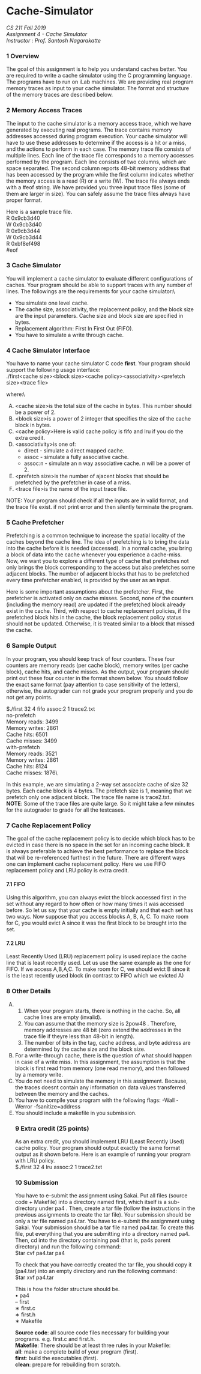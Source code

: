 # Cache-Simulator

*CS 211 Fall 2019*\
*Assignment 4 - Cache Simulator*\
*Instructor : Prof. Santosh Nagarakatte*

### 1 Overview
The goal of this assignment is to help you understand caches better. You are required to
write a cache simulator using the C programming language. The programs have to run
on iLab machines. We are providing real program memory traces as input to your cache
simulator. The format and structure of the memory traces are described below.


### 2 Memory Access Traces
The input to the cache simulator is a memory access trace, which we have generated by
executing real programs. The trace contains memory addresses accessed during program
execution. Your cache simulator will have to use these addresses to determine if the access
is a hit or a miss, and the actions to perform in each case. The memory trace file consists of
multiple lines. Each line of the trace file corresponds to a memory accesses performed by the
program. Each line consists of two columns, which are space separated. The second column
reports 48-bit memory address that has been accessed by the program while the first column
indicates whether the memory access is a read (R) or a write (W). The trace file always ends
with a #eof string. We have provided you three input trace files (some of them are larger
in size). You can safely assume the trace files always have proper format.

Here is a sample trace file.\
R 0x9cb3d40\
W 0x9cb3d40\
R 0x9cb3d44\
W 0x9cb3d44\
R 0xbf8ef498\
#eof


### 3 Cache Simulator
You will implement a cache simulator to evaluate different configurations of caches. Your
program should be able to support traces with any number of lines. The followings are the
requirements for your cache simulator:\
<ul>
  <li>You simulate one level cache.</li>
  <li>The cache size, associativity, the replacement policy, and the block size are the input parameters. Cache size and block size are specified in bytes.</li>
  <li>Replacement algorithm: First In First Out (FIFO).</li>
  <li>You have to simulate a write through cache.</li>
</ul>

### 4 Cache Simulator Interface
You have to name your cache simulator C code **first**. Your program should support the following usage interface:\
./first\<cache size\>\<block size\>\<cache policy\>\<associativity\>\<prefetch size\>\<trace file\>

where:\
<ol type="A">
<li>&ltcache size&gtis the total size of the cache in bytes. This number should be a power of 2.</li>
<li>&ltblock size&gtis a power of 2 integer that specifies the size of the cache block in bytes.</li>
<li>&ltcache policy&gtHere is valid cache policy is fifo and lru if you do the extra credit.</li>
<li>&ltassociativity&gtis one of:
<ul><li>direct - simulate a direct mapped cache.</li>
<li>assoc - simulate a fully associative cache.</li>
  <li>assoc:n - simulate an n way associative cache. n will be a power of 2.</li></ul>
  </li>
<li>&ltprefetch size&gtis the number of ajacent blocks that should be prefetched by the prefetcher
in case of a miss.</li>
<li>&lttrace file&gtis the name of the input trace file.</li>
  </ol>
NOTE: Your program should check if all the inputs are in valid format, and the trace file
exist. if not print error and then silently terminate the program.


### 5 Cache Prefetcher
Prefetching is a common technique to increase the spatial locality of the caches beyond
the cache line. The idea of prefetching is to bring the data into the cache before it is
needed (accessed). In a normal cache, you bring a block of data into the cache whenever you
experience a cache-miss. Now, we want you to explore a different type of cache that prefetches
not only brings the block corresponding to the access but also prefetches some adjacent
blocks. The number of adjacent blocks that has to be prefetched every time prefetcher
enabled, is provided by the user as an input.

Here is some important assumptions about the prefetcher. First, the prefetcher is activated
only on cache misses. Second, none of the counters (including the memory read) are updated
if the prefetched block already exist in the cache. Third, with respect to cache replacement
policies, if the prefetched block hits in the cache, the block replacement policy status should
not be updated. Otherwise, it is treated similar to a block that missed the cache.


### 6 Sample Output
In your program, you should keep track of four counters. These four counters are memory
reads (per cache block), memory writes (per cache block), cache hits, and cache misses. As
the output, your program should print out these four counter in the format shown below.
You should follow the exact same format (pay attention to case sensitivity of the letters),
otherwise, the autograder can not grade your program properly and you do not get any points.

$./first 32 4 fifo assoc:2 1 trace2.txt\
no-prefetch\
Memory reads: 3499\
Memory writes: 2861\
Cache hits: 6501\
Cache misses: 3499\
with-prefetch\
Memory reads: 3521\
Memory writes: 2861\
Cache hits: 8124\
Cache misses: 1876\

In this example, we are simulating a 2-way set associate cache of size 32 bytes. Each cache
block is 4 bytes. The prefetch size is 1, meaning that we prefetch only one adjacent block.
The trace file name is trace2.txt.\
**NOTE**: Some of the trace files are quite large. So it might take a few minutes for the
autograder to grade for all the testcases.


### 7 Cache Replacement Policy
The goal of the cache replacement policy is to decide which block has to be evicted in case
there is no space in the set for an incoming cache block. It is always preferable to achieve
the best performance to replace the block that will be re-referenced furthest in the future.
There are different ways one can implement cache replacement policy. Here we use FIFO
replacement policy and LRU policy is extra credit.

#### 7.1 FIFO
Using this algorithm, you can always evict the block accessed first in the set without any
regard to how often or how many times it was accessed before. So let us say that your cache
is empty initially and that each set has two ways. Now suppose that you access blocks A,
B, A, C. To make room for C, you would evict A since it was the first block to be brought
into the set.

#### 7.2 LRU
Least Recently Used (LRU) replacement policy is used replace the cache line that is least
recently used. Let us use the same example as the one for FIFO. If we access A,B,A,C. To
make room for C, we should evict B since it is the least recently used block (in contrast to
FIFO which we evicted A)


### 8 Other Details
<ol type="A"><li>
<ol><li>When your program starts, there is nothing in the cache. So, all cache lines are empty
  (invalid).</li>
  <li>You can assume that the memory size is 2pow48 . Therefore, memory addresses are 48
bit (zero extend the addresses in the trace file if theyre less than 48-bit in length).</li>
  <li>The number of bits in the tag, cache address, and byte address are determined by the
  cache size and the block size.</li></ol>
  </li>
<li>For a write-through cache, there is the question of what should happen in case of a
write miss. In this assignment, the assumption is that the block is first read from memory
(one read memory), and then followed by a memory write.</li>
<li>You do not need to simulate the memory in this assignment. Because, the traces doesnt
contain any information on data values transferred between the memory and the caches.</li>
<li>You have to compile your program with the following flags:
-Wall -Werror -fsanitize=address</li>
<li>You should include a makefile in you submission.</li>

### 9 Extra credit (25 points)
As an extra credit, you should implement LRU (Least Recently Used) cache policy. Your
program should output exactly the same format output as it shown before. Here is an example of running your program with LRU policy.\
$./first 32 4 lru assoc:2 1 trace2.txt

### 10 Submission
You have to e-submit the assignment using Sakai. Put all files (source code + Makefile) into
a directory named first, which itself is a sub-directory under pa4 . Then, create a tar file
(follow the instructions in the previous assignments to create the tar file). Your submission
should be only a tar file named pa4.tar. You have to e-submit the assignment using Sakai.
Your submission should be a tar file named pa4.tar. To create this file, put everything that
you are submitting into a directory named pa4. Then, cd into the directory containing pa4
(that is, pa4s parent directory) and run the following command:\
$tar cvf pa4.tar pa4

To check that you have correctly created the tar file, you should copy it (pa4.tar) into
an empty directory and run the following command:\
$tar xvf pa4.tar

This is how the folder structure should be.\
• pa4\
        – first\
                ∗ first.c\
                ∗ first.h\
                ∗ Makefile
    
**Source code**: all source code files necessary for building your programs. e.g. first.c and first.h.\
**Makefile**: There should be at least three rules in your Makefile:\
        **all**: make a complete build of your program (first).\
        **first**: build the executables (first).\
        **clean**: prepare for rebuilding from scratch.
